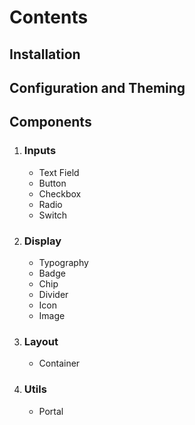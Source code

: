 # Contents

## Installation

## Configuration and Theming

## Components

1. ### Inputs

   - Text Field
   - Button
   - Checkbox
   - Radio
   - Switch

1. ### Display

   - Typography
   - Badge
   - Chip
   - Divider
   - Icon
   - Image

1. ### Layout

   - Container

1. ### Utils
   - Portal
